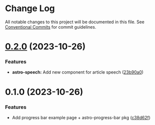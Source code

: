 # Change Log

All notable changes to this project will be documented in this file.
See [Conventional Commits](https://conventionalcommits.org) for commit guidelines.

# [0.2.0](https://github.com/xexiu/astro-components/compare/@xexiu/astro-progress-bar@0.1.0...@xexiu/astro-progress-bar@0.2.0) (2023-10-26)


### Features

* **astro-speech:** Add new component for article speech ([23b90a0](https://github.com/xexiu/astro-components/commit/23b90a0dc9cb946a3511c5a6dc70a16a65b4de3d))





# 0.1.0 (2023-10-26)


### Features

* Add progress bar example page + astro-progress-bar pkg ([c38d62f](https://github.com/xexiu/astro-components/commit/c38d62f54447d9ea5f46c4c6edc1a15557afc1ba))
